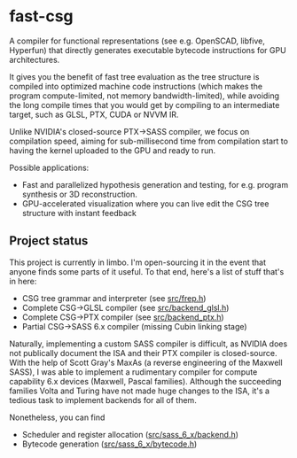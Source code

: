 # fast-csg

A compiler for functional representations (see e.g. OpenSCAD, libfive, Hyperfun) that directly generates executable bytecode instructions for GPU architectures.

It gives you the benefit of fast tree evaluation as the tree structure is compiled into optimized machine code instructions (which makes the program compute-limited, not memory bandwidth-limited), while avoiding the long compile times that you would get by compiling to an intermediate target, such as GLSL, PTX, CUDA or NVVM IR.

Unlike NVIDIA's closed-source PTX->SASS compiler, we focus on compilation speed, aiming for sub-millisecond time from compilation start to having the kernel uploaded to the GPU and ready to run.

Possible applications:

* Fast and parallelized hypothesis generation and testing, for e.g. program synthesis or 3D reconstruction.
* GPU-accelerated visualization where you can live edit the CSG tree structure with instant feedback

## Project status

This project is currently in limbo. I'm open-sourcing it in the event that anyone finds some parts of it useful. To that end, here's a list of stuff that's in here:

* CSG tree grammar and interpreter (see [src/frep.h](src/frep.h))
* Complete CSG->GLSL compiler (see [src/backend_glsl.h](src/backend_glsl.h))
* Complete CSG->PTX compiler (see [src/backend_ptx.h](src/backend_ptx.h))
* Partial CSG->SASS 6.x compiler (missing Cubin linking stage)

Naturally, implementing a custom SASS compiler is difficult, as NVIDIA does not publically document the ISA and their PTX compiler is closed-source. With the help of Scott Gray's MaxAs (a reverse engineering of the Maxwell SASS), I was able to implement a rudimentary compiler for compute capability 6.x devices (Maxwell, Pascal families). Although the succeeding families Volta and Turing have not made huge changes to the ISA, it's a tedious task to implement backends for all of them.

Nonetheless, you can find
* Scheduler and register allocation ([src/sass_6_x/backend.h](src/sass_6_x/backend.h))
* Bytecode generation ([src/sass_6_x/bytecode.h](src/sass_6_x/bytecode.h))
